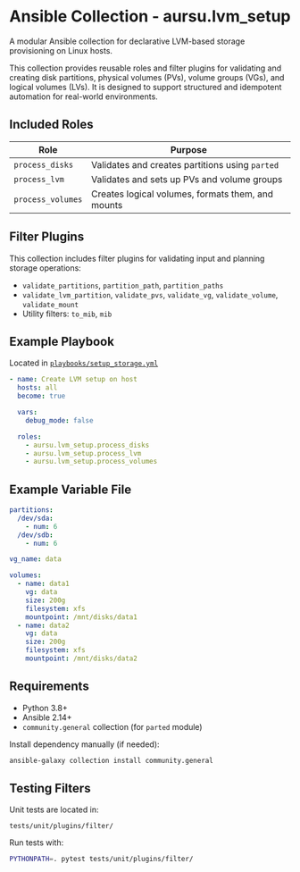 # Ansible Collection - aursu.lvm_setup


A modular Ansible collection for declarative LVM-based storage provisioning on Linux hosts.

This collection provides reusable roles and filter plugins for validating and creating disk partitions,
physical volumes (PVs), volume groups (VGs), and logical volumes (LVs). It is designed to support
structured and idempotent automation for real-world environments.

## Included Roles

| Role                         | Purpose                                                  |
|------------------------------|----------------------------------------------------------|
| `process_disks`              | Validates and creates partitions using `parted`          |
| `process_lvm`                | Validates and sets up PVs and volume groups              |
| `process_volumes`            | Creates logical volumes, formats them, and mounts        |

## Filter Plugins

This collection includes filter plugins for validating input and planning storage operations:

- `validate_partitions`, `partition_path`, `partition_paths`
- `validate_lvm_partition`, `validate_pvs`, `validate_vg`, `validate_volume`, `validate_mount`
- Utility filters: `to_mib`, `mib`

## Example Playbook

Located in [`playbooks/setup_storage.yml`](playbooks/setup_storage.yml)

```yaml
- name: Create LVM setup on host
  hosts: all
  become: true

  vars:
    debug_mode: false

  roles:
    - aursu.lvm_setup.process_disks
    - aursu.lvm_setup.process_lvm
    - aursu.lvm_setup.process_volumes
````

## Example Variable File

```yaml
partitions:
  /dev/sda:
    - num: 6
  /dev/sdb:
    - num: 6

vg_name: data

volumes:
  - name: data1
    vg: data
    size: 200g
    filesystem: xfs
    mountpoint: /mnt/disks/data1
  - name: data2
    vg: data
    size: 200g
    filesystem: xfs
    mountpoint: /mnt/disks/data2
```

## Requirements

* Python 3.8+
* Ansible 2.14+
* `community.general` collection (for `parted` module)

Install dependency manually (if needed):

```bash
ansible-galaxy collection install community.general
```

## Testing Filters

Unit tests are located in:

```
tests/unit/plugins/filter/
```

Run tests with:

```bash
PYTHONPATH=. pytest tests/unit/plugins/filter/
```

